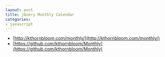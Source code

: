 ```yaml
---
layout: post
title: jQuery Monthly Calendar
categories:
- javascript
---
```


* [http://kthornbloom.com/monthly/](http://kthornbloom.com/monthly/)
* [https://github.com/kthornbloom/Monthly](https://github.com/kthornbloom/Monthly)
